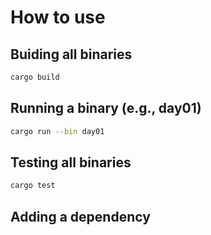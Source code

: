 # How to use

## Buiding all binaries

```bash
cargo build
```

## Running a binary (e.g., day01)

```bash
cargo run --bin day01
```

## Testing all binaries

```bash
cargo test
```

## Adding a dependency


